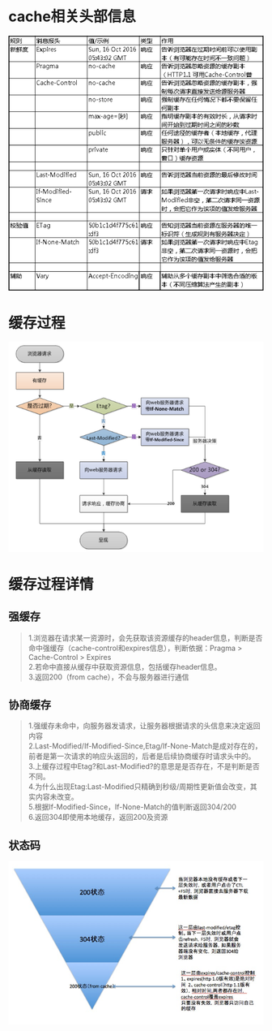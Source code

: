 # cache相关头部信息
![](https://github.com/0ragdoll0/FE_NOTE/blob/master/pics/cacheheader.png)

# 缓存过程
![](https://github.com/0ragdoll0/FE_NOTE/blob/master/pics/cache.PNG)

# 缓存过程详情

## 强缓存
> 1.浏览器在请求某一资源时，会先获取该资源缓存的header信息，判断是否命中强缓存（cache-control和expires信息），判断依据：Pragma > Cache-Control > Expires           
> 2.若命中直接从缓存中获取资源信息，包括缓存header信息。     
> 3.返回200（from cache），不会与服务器进行通信        

## 协商缓存
> 1.强缓存未命中，向服务器发请求，让服务器根据请求的头信息来决定返回内容          
> 2.Last-Modified/If-Modified-Since,Etag/If-None-Match是成对存在的，前者是第一次请求的响应头返回的，后者是后续协商缓存时请求头中的。     
> 3.上缓存过程中Etag?和Last-Modified?的意思是是否存在，不是判断是否不同。        
> 4.为什么出现Etag:Last-Modified只精确到秒级/周期性更新值会改变，其实内容未改变。        
> 5.根据If-Modified-Since，If-None-Match的值判断返回304/200      
> 6.返回304即使用本地缓存，返回200及资源

## 状态码
![](https://github.com/0ragdoll0/FE_NOTE/blob/master/pics/state.PNG)
